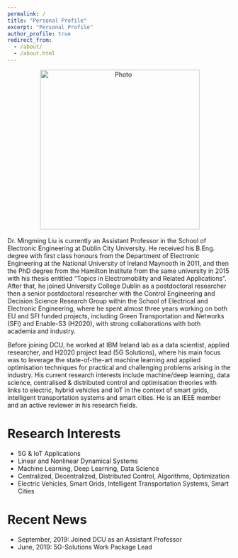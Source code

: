 ```yaml
---
permalink: /
title: "Personal Profile"
excerpt: "Personal Profile"
author_profile: true
redirect_from: 
  - /about/
  - /about.html
---
```


<p align="center">
  <img src="https://ming2liu.github.io/files/mm_pic.jpg" alt="Photo" style="width: 360px;"/> 
</p>


Dr. Mingming Liu is currently an Assistant Professor in the School of Electronic Engineering at Dublin City University.
He received his B.Eng. degree with first class honours from the Department of Electronic Engineering 
at the National University of Ireland Maynooth in 2011, and then the PhD degree from the Hamilton Institute 
from the same university in 2015 with his thesis entitled “Topics in Electromobility and Related Applications”. 
After that, he joined University College Dublin as a postdoctoral researcher then a senior postdoctoral researcher 
with the Control Engineering and Decision Science Research Group within the School of Electrical and Electronic Engineering, 
where he spent almost three years working on both EU and SFI funded projects, including Green Transportation and Networks (SFI) and Enable-S3 (H2020), 
with strong collaborations with both academia and industry. 

Before joining DCU, he worked at IBM Ireland lab as a data scientist, applied researcher, and H2020 project lead (5G Solutions), 
where his main focus was to leverage the state-of-the-art machine learning and applied optimisation techniques for practical and challenging problems 
arising in the industry. His current research interests include machine/deep learning, data science, centralised & distributed control and optimisation theories 
with links to electric, hybrid vehicles and IoT in the context of smart grids, intelligent transportation systems and smart cities. 
He is an IEEE member and an active reviewer in his research fields. 



Research Interests
======
*  5G & IoT Applications 
*  Linear and Nonlinear Dynamical Systems 
*  Machine Learning, Deep Learning, Data Science 
*  Centralized, Decentralized, Distributed Control, Algorithms, Optimization 
*  Electric Vehicles, Smart Grids, Intelligent Transportation Systems, Smart Cities 


Recent News
======

*  September, 2019: Joined DCU as an Assistant Professor
*  June, 2019: 5G-Solutions Work Package Lead

